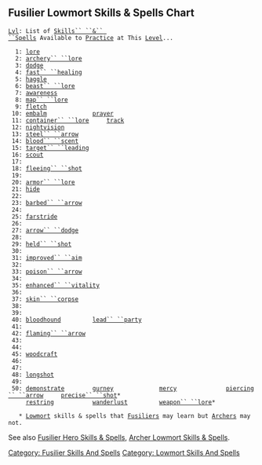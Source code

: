 ## Fusilier Lowmort Skills & Spells Chart

[`Lvl`](Level.md "wikilink")`: List of `[`Skills`` ``&`` ``Spells`](:Category:_Skills_And_Spells.md "wikilink")` Available to `[`Practice`](Practice.md "wikilink")` at This `[`Level`](Level.md "wikilink")`...`  
`     `  
`  1: `[`lore`](Lore.md "wikilink")  
`  2: `[`archery`` ``lore`](Archery_Lore.md "wikilink")  
`  3: `[`dodge`](Dodge.md "wikilink")  
`  4: `[`fast`` ``healing`](Fast_Healing.md "wikilink")  
`  5: `[`haggle`](Haggle.md "wikilink")  
`  6: `[`beast`` ``lore`](Beast_Lore.md "wikilink")  
`  7: `[`awareness`](Awareness_(command/skill).md "wikilink")  
`  8: `[`map`` ``lore`](Map_Lore.md "wikilink")  
`  9: `[`fletch`](Fletch.md "wikilink")  
` 10: `[`embalm`](Embalm.md "wikilink")`             `[`prayer`](Prayer.md "wikilink")  
` 11: `[`container`` ``lore`](Container_Lore.md "wikilink")`     `[`track`](Track.md "wikilink")  
` 12: `[`nightvision`](Nightvision.md "wikilink")  
` 13: `[`steel`` ``arrow`](Steel_Arrow.md "wikilink")  
` 14: `[`blood`` ``scent`](Blood_Scent.md "wikilink")  
` 15: `[`target`` ``leading`](Target_Leading.md "wikilink")  
` 16: `[`scout`](Scout.md "wikilink")  
` 17: `  
` 18: `[`fleeing`` ``shot`](Fleeing_Shot.md "wikilink")  
` 19: `  
` 20: `[`armor`` ``lore`](Armor_Lore.md "wikilink")  
` 21: `[`hide`](Hide.md "wikilink")  
` 22: `  
` 23: `[`barbed`` ``arrow`](Barbed_Arrow.md "wikilink")  
` 24: `  
` 25: `[`farstride`](Farstride.md "wikilink")  
` 26: `  
` 27: `[`arrow`` ``dodge`](Arrow_Dodge.md "wikilink")  
` 28: `  
` 29: `[`held`` ``shot`](Held_Shot.md "wikilink")  
` 30: `  
` 31: `[`improved`` ``aim`](Improved_Aim.md "wikilink")  
` 32: `  
` 33: `[`poison`` ``arrow`](Poison_Arrow.md "wikilink")  
` 34: `  
` 35: `[`enhanced`` ``vitality`](Enhanced_Vitality.md "wikilink")  
` 36: `  
` 37: `[`skin`` ``corpse`](Skin_Corpse.md "wikilink")  
` 38: `  
` 39: `  
` 40: `[`bloodhound`](Bloodhound.md "wikilink")`         `[`lead`` ``party`](Lead_Party.md "wikilink")  
` 41: `  
` 42: `[`flaming`` ``arrow`](Flaming_Arrow.md "wikilink")  
` 43: `  
` 44: `  
` 45: `[`woodcraft`](Woodcraft.md "wikilink")  
` 46: `  
` 47: `  
` 48: `[`longshot`](Longshot.md "wikilink")  
` 49: `  
` 50: `[`demonstrate`](Demonstrate.md "wikilink")`        `[`gurney`](Gurney.md "wikilink")`             `[`mercy`](Mercy.md "wikilink")`              `[`piercing`` ``arrow`](Piercing_Arrow.md "wikilink")`     `[`precise`` ``shot`](Precise_Shot.md "wikilink")`*`  
`     `[`restring`](Restring.md "wikilink")`           `[`wanderlust`](Wanderlust.md "wikilink")`         `[`weapon`` ``lore`](Weapon_Lore.md "wikilink")`*`  
`     `  
`   * `[`Lowmort`](:Category:_Lowmort.md "wikilink")` skills & spells that `[`Fusiliers`](:Category:_Fusiliers.md "wikilink")` may learn but `[`Archers`](:Category:_Archers.md "wikilink")` may not.`

See also [Fusilier Hero Skills &
Spells](:Category:_Fusilier_Hero_Skills_And_Spells.md "wikilink"),
[Archer Lowmort Skills &
Spells](:Category:_Archer_Lowmort_Skills_And_Spells.md "wikilink").

[Category: Fusilier Skills And
Spells](Category:_Fusilier_Skills_And_Spells "wikilink") [Category:
Lowmort Skills And
Spells](Category:_Lowmort_Skills_And_Spells "wikilink")
